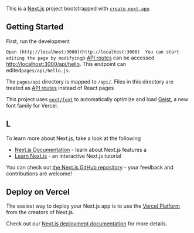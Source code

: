 This is a [Next.js](https://nextjs.org) project bootstrapped with [`create-next-app`](https://nextjs.org/docs/pages/api-reference/create-next-app).

## Getting Started

First, run the development

`
Open [http://localhost:3000](http://localhost:3000) 
You can start editing the page by modifying `p
[API routes](https://nextjs.org/docs/pages/building-your-application/routing/api-routes) can be accessed  [http://localhost:3000/api/hello](http://localhost:3000/api/hello). This endpoint can 
edited`pages/api/hello.js`.

The `pages/api` directory is mapped to `/api/`. Files in this directory are treated as [API routes](https://nextjs.org/docs/pages/building-your-application/routing/api-routes) instead of React pages

This project uses [`next/font`](https://nextjs.org/docs/pages/building-your-application/optimizing/fonts) to automatically optimize and load [Geist](https://vercel.com/font), a new font family for Vercel.

## L
To learn more about Next.js, take a look at the following
- [Next.js Documentation](https://nextjs.org/docs) - learn about Next.js features a
- [Learn Next.js](https://nextjs.org/learn-pages-router) - an interactive Next.js tutorial

You can check out [the Next.js GitHub repository](https://github.com/vercel/next.js) - your feedback and contributions are welcome!

## Deploy on Vercel

The easiest way to deploy your Next.js app is to use the [Vercel Platform](https://vercel.com/new?utm_medium=default-template&filter=next.js&utm_source=create-next-app&utm_campaign=create-next-app-readme) from the creators of Next.js.

Check out our [Next.js deployment documentation](https://nextjs.org/docs/pages/building-your-application/deploying) for more details.
